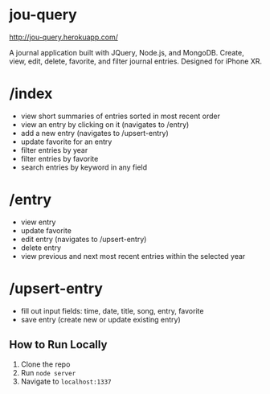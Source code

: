 # jou-query

http://jou-query.herokuapp.com/

A journal application built with JQuery, Node.js, and MongoDB. Create, view, edit, delete, favorite, and filter journal entries. Designed for iPhone XR.

# /index
* view short summaries of entries sorted in most recent order
* view an entry by clicking on it (navigates to /entry)
* add a new entry (navigates to /upsert-entry)
* update favorite for an entry
* filter entries by year
* filter entries by favorite
* search entries by keyword in any field

# /entry
* view entry
* update favorite
* edit entry (navigates to /upsert-entry)
* delete entry
* view previous and next most recent entries within the selected year

# /upsert-entry
* fill out input fields: time, date, title, song, entry, favorite
* save entry (create new or update existing entry)

## How to Run Locally

1. Clone the repo
2. Run `node server`
3. Navigate to `localhost:1337`
